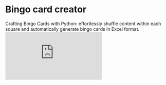 # Bingo card creator
Crafting Bingo Cards with Python: effortlessly shuffle content within each square and automatically generate bingo cards in Excel format.
![Bingo card preview](https://github.com/shenxingy/Bingo_card_creator/blob/main/bingo_19.pdf)
